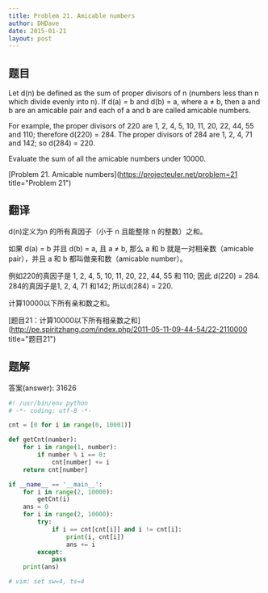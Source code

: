 ```yaml
---
title: Problem 21. Amicable numbers
author: DHDave
date: 2015-01-21
layout: post
---
```


## 题目

Let d(n) be defined as the sum of proper divisors of n (numbers less than n which divide evenly into n).
If d(a) = b and d(b) = a, where a ≠ b, then a and b are an amicable pair and each of a and b are called amicable numbers.

For example, the proper divisors of 220 are 1, 2, 4, 5, 10, 11, 20, 22, 44, 55 and 110; therefore d(220) = 284. The proper divisors of 284 are 1, 2, 4, 71 and 142; so d(284) = 220.
<!--more-->
Evaluate the sum of all the amicable numbers under 10000.

[Problem 21. Amicable numbers](https://projecteuler.net/problem=21 title="Problem 21")

## 翻译

d(n)定义为n 的所有真因子（小于 n 且能整除 n 的整数）之和。

如果 d(a) = b 并且 d(b) = a, 且 a ≠ b, 那么 a 和 b 就是一对相亲数（amicable pair），并且 a 和 b 都叫做亲和数（amicable number）。

例如220的真因子是 1, 2, 4, 5, 10, 11, 20, 22, 44, 55 和 110; 因此 d(220) = 284. 284的真因子是1, 2, 4, 71 和142; 所以d(284) = 220.

计算10000以下所有亲和数之和。

[题目21：计算10000以下所有相亲数之和](http://pe.spiritzhang.com/index.php/2011-05-11-09-44-54/22-2110000 title="题目21")

## 题解

答案(answer): 31626

```python
#! /usr/bin/env python
# -*- coding: utf-8 -*-

cnt = [0 for i in range(0, 10001)]

def getCnt(number):
    for i in range(1, number):
        if number % i == 0:
            cnt[number] += i
    return cnt[number]

if __name__ == '__main__':
    for i in range(2, 10000):
        getCnt(i)
    ans = 0
    for i in range(2, 10000):
        try:
            if i == cnt[cnt[i]] and i != cnt[i]:
                print(i, cnt[i])
                ans += i
        except:
            pass
    print(ans)

# vim: set sw=4, ts=4
```
